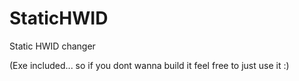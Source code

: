 # StaticHWID
Static HWID changer

(Exe included... so if you dont wanna build it feel free to just use it :)
